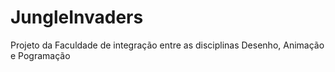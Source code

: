 # JungleInvaders
Projeto da Faculdade de integração entre as disciplinas Desenho, Animação e Pogramação
